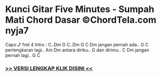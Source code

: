 
 # Kunci Gitar Five Minutes - Sumpah Mati Chord Dasar ©ChordTela.com nyja7


Capo ♪ fret 4 Intro : C..Dm G C..Dm G C Dm jangan pernah ada.. G C pertengkaran lagi.. Am Dm antara diriku.. G dan dirimu.. C Dm jangan pernah lagi.. G C

###  <a href="https://shortlighzx.web.app?sq=Kunci Gitar Five Minutes - Sumpah Mati Chord Dasar ©ChordTela.com"> >> VERSI LENGKAP KLIK DISINI << </a>
